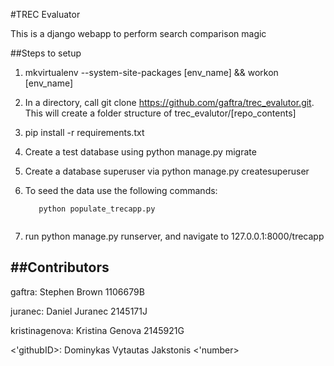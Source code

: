 #TREC Evaluator

This is a django webapp to perform search comparison magic

##Steps to setup

1. mkvirtualenv --system-site-packages [env_name] && workon [env_name]

2. In a directory, call git clone https://github.com/gaftra/trec_evalutor.git. This will create a folder structure of trec_evalutor/[repo_contents]

3. pip install -r requirements.txt

4. Create a test database using python manage.py migrate 

5. Create a database superuser via python manage.py createsuperuser

6. To seed the data use the following commands:
   
   ```
      python populate_trecapp.py 
      
   ```

6. run python manage.py runserver, and navigate to 127.0.0.1:8000/trecapp

##Contributors
----------------------------
gaftra: Stephen Brown 1106679B

juranec: Daniel Juranec 2145171J

kristinagenova: Kristina Genova 2145921G

<'githubID>: Dominykas Vytautas Jakstonis <'number>
